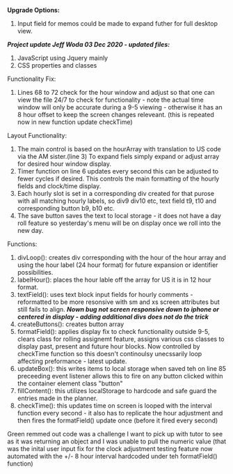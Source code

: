 **Upgrade Options:**
1. Input field for memos could be made to expand futher for full desktop view.


***Project update Jeff Woda 03 Dec 2020 - updated files:***

1. JavaScript using Jquery mainly
2. CSS properties and classes 

Functionality Fix:
1. Lines 68 to 72 check for the hour window and adjust so that one can view the file 24/7 to check for functionality - note the actual time window will only be accurate during a 9-5 viewing - otherwise it has an 8 hour offset to keep the screen changes releveant. (this is repeated now in new function update checkTime)


Layout Functionality:

1. The main control is based on the hourArray with translation to US code via the AM sister.(line 3) To expand fiels simply expand or adjust array for desired hour window display.
2. Timer function on line 6 updates every second this can be adjusted to fewer cycles if desired. This controls the main formatting of the hourly fields and clock/time display.
3. Each hourly slot is set in a corresponding div created for that purose with all matching hourly labels, so div9 div10 etc, text field t9, t10 and corresponding button b9, b10 etc.
4. The save button saves the text to local storage - it does not have a day roll feature so yesterday's menu will be on display once we roll into the new day.


Functions:

1. divLoop():
creates div corresponding with the hour of the hour array and using the hour label (24 hour format) for future expansion or identifier possibilities.
2. labelHour():
 places the hour lable off the array for US it is in 12 hour format.
3. textField():
 uses text block input fields for hourly comments - reformatted to be more resonsive with sm and xs screen attributes but still fails to align. ***Nown bug not screen responsive down to iphone or centered in display - adding additional divs does not do the trick***
4. createButtons():
creates button array
5. formatField():
applies display fix to check functionality outside 9-5, clears class for rolling assignemt feature, assigns various css classes to display past, present and future hour blocks. Now controlled by checkTime function so this doesn't continoulsy unecssarily loop affecting preformance - latest update.
6. updateBox():
this writes items to local storage when saved teh on line 85 preceeding event listener allows this to fire on any button clicked within the container element class "button"
7. fillContent():
this utilizes localStorage to hardcode and safe guard the entries made in the planner.
8. checkTime():
this updates time on screen is looped with the interval function every second - it also has to replicate the hour adjustment and then fires the formatField() update once (before it fired every second)

Green remmed out code was a challenge I want to pick up with tutor to see as it was returning an object and I was unable to pull the numeric value (that was the inital user input fix for the clock adjustment testing feature now automated with the +/- 8 hour interval hardcoded under teh formatField() function)
